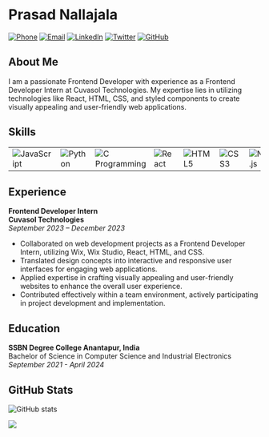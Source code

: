 # Prasad Nallajala
[![Phone](https://img.shields.io/badge/Phone-%2B91--9347190335-blue)](tel:+919347190335)
[![Email](https://img.shields.io/badge/Email-prasadnallajala%40gmail.com-red)](mailto:prasadnallajala@gmail.com)
[![LinkedIn](https://img.shields.io/badge/LinkedIn-Connect-blue?logo=LinkedIn)](https://www.linkedin.com/in/PrasadNalajala/)
[![Twitter](https://img.shields.io/badge/Twitter-Follow-blue?logo=Twitter)](https://twitter.com/PrasadNalajala)
[![GitHub](https://img.shields.io/badge/GitHub-Follow-blue?logo=GitHub)](https://github.com/PrasadNalajala)

## About Me

I am a passionate Frontend Developer with experience as a Frontend Developer Intern at Cuvasol Technologies. My expertise lies in utilizing technologies like React, HTML, CSS, and styled components to create visually appealing and user-friendly web applications.

## Skills

|   |   |   |   |   |   |   |   |   |
|---|---|---|---|---|---|---|---|---|
| ![JavaScript](https://img.icons8.com/color/48/000000/javascript--v1.png) | ![Python](https://img.icons8.com/color/48/000000/python--v1.png) | ![C Programming](https://img.icons8.com/color/48/000000/c-programming.png) | ![React](https://img.icons8.com/plasticine/100/000000/react.png) | ![HTML5](https://img.icons8.com/color/48/000000/html-5--v1.png) | ![CSS3](https://img.icons8.com/color/48/000000/css3.png) | ![Node.js](https://img.icons8.com/color/48/000000/nodejs.png) | ![Express](https://img.icons8.com/color/48/000000/express.png) | ![SQL](https://img.icons8.com/color/48/000000/sql.png) |


## Experience

**Frontend Developer Intern**  
**Cuvasol Technologies**  
*September 2023 – December 2023*
- Collaborated on web development projects as a Frontend Developer Intern, utilizing Wix, Wix Studio, React, HTML, and CSS.
- Translated design concepts into interactive and responsive user interfaces for engaging web applications.
- Applied expertise in crafting visually appealing and user-friendly websites to enhance the overall user experience.
- Contributed effectively within a team environment, actively participating in project development and implementation.

## Education

**SSBN Degree College Anantapur, India**  
Bachelor of Science in Computer Science and Industrial Electronics  
*September 2021 - April 2024*

## GitHub Stats

![GitHub stats](https://github-readme-stats.vercel.app/api?username=PrasadNalajala&show_icons=true&theme=radical)



![](https://komarev.com/ghpvc/?username=PrasadNalajala&color=green)
